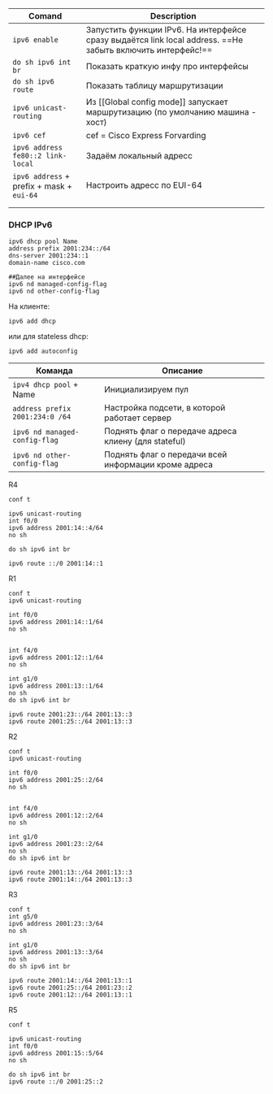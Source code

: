 

| Comand                                    | Description                                                                                                |
| ----------------------------------------- | ---------------------------------------------------------------------------------------------------------- |
| `ipv6 enable`                             | Запустить функции IPv6. На интерфейсе сразу выдаётся link local address. ==Не забыть включить интерфейс!== |
| `do sh ipv6 int br`                       | Показать краткую инфу про интерфейсы                                                                       |
| `do sh ipv6 route`                        | Показать таблицу маршрутизации                                                                             |
| `ipv6 unicast-routing`                    | Из [[Global config mode]] запускает маршрутизацию (по умолчанию машина - хост)                             |
| `ipv6 cef`                                | cef = Cisco Express Forvarding                                                                             |
| `ipv6 address fe80::2 link-local`         | Задаём локальный адресс                                                                                    |
| `ipv6 address` + prefix + mask + `eui-64` | Настроить адресс по EUI-64                                                                                 |
|                                           |                                                                                                            |
|                                           |                                                                                                            |
### DHCP IPv6
```
ipv6 dhcp pool Name
address prefix 2001:234::/64
dns-server 2001:234::1
domain-name cisco.com

##Далее на интерфейсе
ipv6 nd managed-config-flag
ipv6 nd other-config-flag
```
На клиенте:
```
ipv6 add dhcp
```
или для stateless dhcp:
```
ipv6 add autoconfig
```

| Команда                         | Описание                                             |
| ------------------------------- | ---------------------------------------------------- |
| `ipv4 dhcp pool` + Name         | Инициализируем пул                                   |
| `address prefix 2001:234:0 /64` | Настройка подсети, в которой работает сервер         |
| `ipv6 nd managed-config-flag`   | Поднять флаг о передаче адреса клиену (для stateful) |
| `ipv6 nd other-config-flag`     | Поднять флаг о передачи всей информации кроме адреса |



R4
```
conf t

ipv6 unicast-routing
int f0/0
ipv6 address 2001:14::4/64
no sh

do sh ipv6 int br 

ipv6 route ::/0 2001:14::1
```

R1
```
conf t
ipv6 unicast-routing

int f0/0
ipv6 address 2001:14::1/64
no sh


int f4/0
ipv6 address 2001:12::1/64
no sh

int g1/0
ipv6 address 2001:13::1/64
no sh
do sh ipv6 int br 

ipv6 route 2001:23::/64 2001:13::3
ipv6 route 2001:25::/64 2001:13::3
```

R2
```
conf t
ipv6 unicast-routing

int f0/0
ipv6 address 2001:25::2/64
no sh


int f4/0
ipv6 address 2001:12::2/64
no sh

int g1/0
ipv6 address 2001:23::2/64
no sh
do sh ipv6 int br 

ipv6 route 2001:13::/64 2001:13::3
ipv6 route 2001:14::/64 2001:13::3
```

R3
```
conf t
int g5/0
ipv6 address 2001:23::3/64
no sh

int g1/0
ipv6 address 2001:13::3/64
no sh
do sh ipv6 int br 

ipv6 route 2001:14::/64 2001:13::1
ipv6 route 2001:25::/64 2001:23::2
ipv6 route 2001:12::/64 2001:13::1
```

R5
```
conf t

ipv6 unicast-routing
int f0/0
ipv6 address 2001:15::5/64
no sh

do sh ipv6 int br 
ipv6 route ::/0 2001:25::2
```